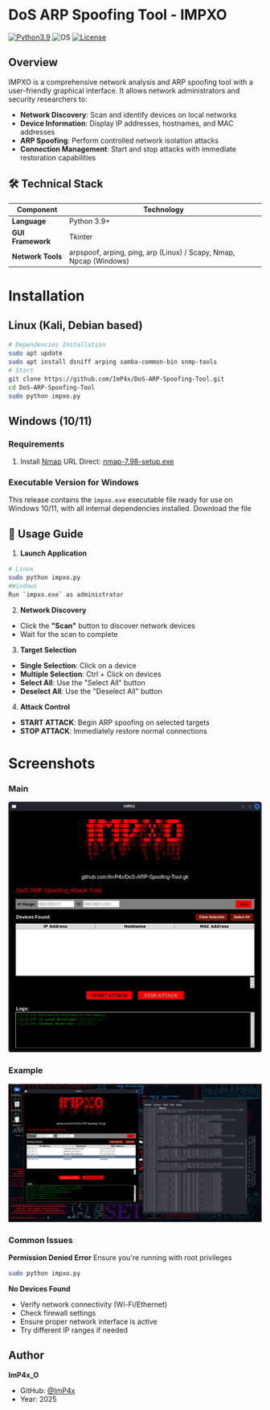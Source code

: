 # DoS ARP Spoofing Tool - IMPXO
[![Python3.9](https://img.shields.io/badge/Python-3.9-green.svg?style=flat-square)](https://www.python.org/downloads/release/python-3922/) 
![OS](https://img.shields.io/badge/Tested%20On-Linux%20|%20OSX%20|%20Windows%20|%20Android-yellowgreen.svg?style=flat-square) 
[![License](https://img.shields.io/badge/License-MIT-blue.svg?style=flat-square)](https://github.com/OxDEAD0DE/fsociety/blob/main/LICENSE)
## Overview

IMPXO is a comprehensive network analysis and ARP spoofing tool with a user-friendly graphical interface. It allows network administrators and security researchers to:

- **Network Discovery**: Scan and identify devices on local networks
- **Device Information**: Display IP addresses, hostnames, and MAC addresses  
- **ARP Spoofing**: Perform controlled network isolation attacks
- **Connection Management**: Start and stop attacks with immediate restoration capabilities

## 🛠️ Technical Stack

| Component           | Technology                   |
|---------------------|-----------------------------|
| **Language**        | Python 3.9+                 |
| **GUI Framework**   | Tkinter                     |
| **Network Tools**   | arpspoof, arping, ping, arp (Linux) / Scapy, Nmap, Npcap (Windows) |

# Installation

## Linux (Kali, Debian based)

```bash
# Dependencies Installation
sudo apt update
sudo apt install dsniff arping samba-common-bin snmp-tools
# Start
git clone https://github.com/ImP4x/DoS-ARP-Spoofing-Tool.git
cd DoS-ARP-Spoofing-Tool
sudo python impxo.py
```
## Windows (10/11)
### Requirements
1. Install [Nmap](https://nmap.org/download.html#windows)
URL Direct: [nmap-7.98-setup.exe](https://nmap.org/dist/nmap-7.98-setup.exe)

### Executable Version for Windows
This release contains the `impxo.exe` executable file ready for use on Windows 10/11, with all internal dependencies installed.
Download the file
## 📖 Usage Guide

1. **Launch Application**
```bash
# Linux
sudo python impxo.py
#Windows
Run `impxo.exe` as administrator
```

2. **Network Discovery**
- Click the **"Scan"** button to discover network devices
- Wait for the scan to complete

3. **Target Selection**
- **Single Selection**: Click on a device
- **Multiple Selection**: Ctrl + Click on devices
- **Select All**: Use the "Select All" button
- **Deselect All**: Use the "Deselect All" button

4. **Attack Control**
- **START ATTACK**: Begin ARP spoofing on selected targets
- **STOP ATTACK**: Immediately restore normal connections

# Screenshots
### Main
![Interfaz Principal](screenshot.png)

### Example
![Resultado](screenshot1.png)

### Common Issues

**Permission Denied Error**
Ensure you're running with root privileges
```bash
sudo python impxo.py
```

**No Devices Found**
- Verify network connectivity (Wi-Fi/Ethernet)
- Check firewall settings
- Ensure proper network interface is active
- Try different IP ranges if needed

## Author

**ImP4x_O**
- GitHub: [@ImP4x](https://github.com/ImP4x)
- Year: 2025
